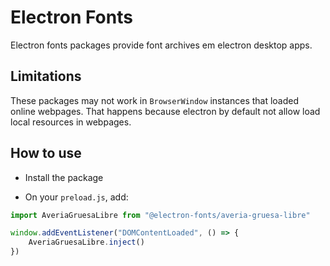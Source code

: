 # Electron Fonts

Electron fonts packages provide font archives em electron desktop apps.

## Limitations

These packages may not work in `BrowserWindow` instances that loaded online webpages. That happens because electron by default not allow load local resources in webpages.

## How to use

* Install the package

* On your `preload.js`, add:

```ts
import AveriaGruesaLibre from "@electron-fonts/averia-gruesa-libre"

window.addEventListener("DOMContentLoaded", () => {
    AveriaGruesaLibre.inject()
})
```